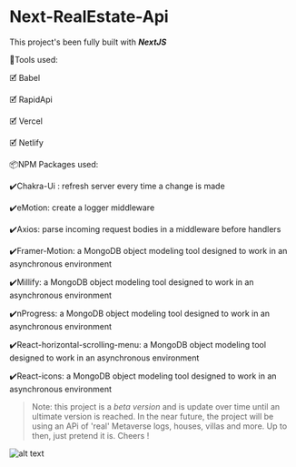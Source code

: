 # Next-RealEstate-Api
This project's been fully built with ***NextJS***
<p>🧰Tools used:</p>
<p>🗹 Babel</p>
<p>🗹 RapidApi</p>
<p>🗹 Vercel</p>
<p>🗹 Netlify</p>

<p>📦NPM Packages used:</p>
<p>✔️Chakra-Ui : refresh server every time a change is made</p>
<p>✔️eMotion: create a logger middleware</p>
<p>✔️Axios: parse incoming request bodies in a middleware before handlers</p>
<p>✔️Framer-Motion: a MongoDB object modeling tool designed to work in an asynchronous environment</p>
<p>✔️Millify: a MongoDB object modeling tool designed to work in an asynchronous environment</p>
<p>✔️nProgress: a MongoDB object modeling tool designed to work in an asynchronous environment</p>
<p>✔️React-horizontal-scrolling-menu: a MongoDB object modeling tool designed to work in an asynchronous environment</p>
<p>✔️React-icons: a MongoDB object modeling tool designed to work in an asynchronous environment</p>

> Note: this project is a *beta version* and is update over time until an ultimate version is reached. In the near future, the project will be using an APi of 'real' Metaverse logs, houses, villas and more. Up to then, just pretend it is.
Cheers !


![alt text](https://pbs.twimg.com/media/FFTZpEiWUAMMZjq.jpg:large)
